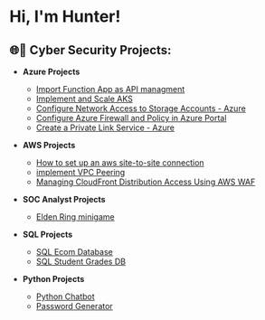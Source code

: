 <h1>Hi, I'm Hunter! 

<h2>🌐🔐 Cyber Security Projects:</h2>

- <b>Azure Projects</b>
  - [Import Function App as API managment](https://github.com/Hunter102002/Import-function-app-as-api-managment)
  - [Implement and Scale AKS](https://github.com/Hunter102002/Implement-and-scale-azure-Kubernetes)
  - [Configure Network Access to Storage Accounts - Azure](https://github.com/Hunter102002/Network-Access-to-storage-accounts)
  - [Configure Azure Firewall and Policy in Azure Portal](https://github.com/Hunter102002/Configure-Azure-Firewall-and-policy-using-Azure-Portal)
  - [Create a Private Link Service - Azure](https://github.com/Hunter102002/Create-Private-Link-Service/tree/main)
    

 - <b>AWS Projects</b>
   - [How to set up an aws site-to-site connection](https://github.com/Hunter102002/How-to-setup-an-aws-site-to-site-connection)
   - [implement VPC Peering](https://github.com/Hunter102002/implement-VPC-Peering)
   - [Managing CloudFront Distribution Access Using AWS WAF](https://github.com/Hunter102002/block-and-unblock-access-with-WAF)
 

 - <b>SOC Analyst Projects</b>
   - [Elden Ring minigame](https://github.com/Hunter102002/Ekden-Ring-Bash/blob/main/README.md)
 

- <b>SQL Projects</b>
  - [SQL Ecom Database](https://github.com/Hunter102002/SQL-Ecom-Database)
  - [SQL Student Grades DB](https://github.com/Hunter102002/Student-Grades-SQL)
 

 - <b>Python Projects</b>
   - [Python Chatbot](https://github.com/Hunter102002/Python-Finance-Tracker)
   - [Password Generator](https://github.com/Hunter102002/Password-Generator)

  




<!--
**joshmadakor1/joshmadakor1** is a ✨ _special_ ✨ repository because its `README.md` (this file) appears on your GitHub profile.

Here are some ideas to get you started:

- 🔭 I’m currently working on ...
- 🌱 I’m currently learning ...
- 👯 I’m looking to collaborate on ...
- 🤔 I’m looking for help with ...
- 💬 Ask me about ...
- 📫 How to reach me: ...
- 😄 Pronouns: ...
- ⚡ Fun fact: ...
-->
